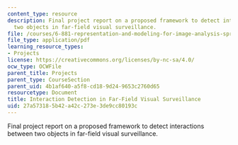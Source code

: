 ```yaml
---
content_type: resource
description: Final project report on a proposed framework to detect interactions between
  two objects in far-field visual surveillance.
file: /courses/6-881-representation-and-modeling-for-image-analysis-spring-2005/27a573185b42a42c273e3de9cc80193c_6881_niu.pdf
file_type: application/pdf
learning_resource_types:
- Projects
license: https://creativecommons.org/licenses/by-nc-sa/4.0/
ocw_type: OCWFile
parent_title: Projects
parent_type: CourseSection
parent_uid: 4b1af640-a5f8-cd18-9d24-9653c2760d65
resourcetype: Document
title: Interaction Detection in Far-Field Visual Surveillance
uid: 27a57318-5b42-a42c-273e-3de9cc80193c
---
```

Final project report on a proposed framework to detect interactions between two objects in far-field visual surveillance.